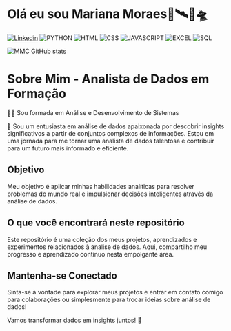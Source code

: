 
# Olá eu sou Mariana Moraes🔋🛰️🚀🛸
[![Linkedin](https://img.shields.io/badge/LinkedIn-0077B5?style=for-the-badge&logo=linkedin&logoColor=white)](https://www.linkedin.com/in/mariana-moraes-92a96726b?utm_source=share&utm_campaign=share_via&utm_content=profile&utm_medium=android_app) ![PYTHON](https://img.shields.io/badge/Python-14354C?style=for-the-badge&logo=python&logoColor=white)  ![HTML](https://img.shields.io/badge/HTML5-E34F26?style=for-the-badge&logo=html5&logoColor=white) ![CSS](https://img.shields.io/badge/CSS-239120?&style=for-the-badge&logo=css3&logoColor=white) ![JAVASCRIPT](https://img.shields.io/badge/JavaScript-F7DF1E?style=for-the-badge&logo=javascript&logoColor=black) ![EXCEL](https://img.shields.io/badge/Microsoft_Excel-217346?style=for-the-badge&logo=microsoft-excel&logoColor=white) ![SQL](https://img.shields.io/badge/MySQL-00000F?style=for-the-badge&logo=mysql&logoColor=white)


![MMC GitHub stats](https://github-readme-stats.vercel.app/api?username=mmc19mmc&show_icons=true)

# Sobre Mim - Analista de Dados em Formação
 👩‍💻 Sou formada em Análise e Desenvolvimento de Sistemas
 
 👋 Sou um entusiasta em análise de dados apaixonada por descobrir insights significativos a partir de conjuntos complexos de informações. Estou em uma jornada para me tornar uma analista de dados talentosa e contribuir para um futuro mais informado e eficiente.

## Objetivo

Meu objetivo é aplicar minhas habilidades analíticas para resolver problemas do mundo real e impulsionar decisões inteligentes através da análise de dados.

## O que você encontrará neste repositório

Este repositório é uma coleção dos meus projetos, aprendizados e experimentos relacionados à analise de dados. Aqui, compartilho meu progresso e aprendizado contínuo nesta empolgante área.

## Mantenha-se Conectado


Sinta-se à vontade para explorar meus projetos e entrar em contato comigo para colaborações ou simplesmente para trocar ideias sobre análise de dados!

Vamos transformar dados em insights juntos! 🚀
